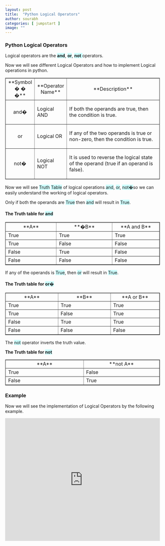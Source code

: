 ```yaml
---
layout: post
title:  "Python Logical Operators"
author: sourabh
categories: [ jumpstart ]
image: ""
---
```


### **Python Logical Operators**

Logical operators are the **<span style="background-color: #ccffff;">and</span>**, <span style="background-color: #ccffff;">**or**</span>, <span style="background-color: #ccffff;">**not** </span>operators.

Now we will see different Logical Operators and how to implement Logical operations in python.

<table style="width: 100%; border-collapse: collapse; border-style: solid;" border="1">

<tbody>

<tr style="height: 18px;">

<td style="width: 15.6556%; text-align: center; height: 18px;">**Symbol � � �**</td>

<td style="width: 19.5127%; text-align: center; height: 18px;">**Operator Name**</td>

<td style="width: 64.724%; text-align: center; height: 18px;">**Description**</td>

</tr>

<tr style="height: 18px;">

<td style="width: 15.6556%; height: 18px; text-align: center;">and�</td>

<td style="width: 19.5127%; height: 18px;">Logical AND</td>

<td style="width: 64.724%; height: 18px;">

If both the operands are true, then the condition is true.

</td>

</tr>

<tr style="height: 18px;">

<td style="width: 15.6556%; height: 18px; text-align: center;">or</td>

<td style="width: 19.5127%; height: 18px;">Logical OR</td>

<td style="width: 64.724%; height: 18px;">

If any of the two operands is true or non-zero, then the condition is true.

</td>

</tr>

<tr style="height: 18px;">

<td style="width: 15.6556%; height: 18px; text-align: center;">not�</td>

<td style="width: 19.5127%; height: 18px;">Logical NOT</td>

<td style="width: 64.724%; height: 18px;">

It is used to reverse the logical state of the operand (true if an operand is false).

</td>

</tr>

</tbody>

</table>

Now we will see <span style="background-color: #ccffff;">Truth</span> <span style="background-color: #ccffff;">Table</span> of logical operations <span style="background-color: #ccffff;">and</span>, <span style="background-color: #ccffff;">or</span>, <span style="background-color: #ccffff;">not�</span>so we can easily understand the working of logical operators.

Only if both the operands are <span style="background-color: #ccffff;">True</span> then <span style="background-color: #ccffff;">and</span> will result in <span style="background-color: #ccffff;">True</span>.

#### The Truth table for <span style="background-color: #ccffff;">and</span>

<table style="border-collapse: collapse; width: 100%;" border="1">

<tbody>

<tr style="height: 16px;">

<td style="width: 2.1692%; height: 16px; text-align: center;">**A**</td>

<td style="width: 2.1692%; height: 16px; text-align: center;">**�B**</td>

<td style="width: 2.1692%; height: 16px; text-align: center;">**A and B**</td>

</tr>

<tr style="height: 18px;">

<td style="width: 2.1692%; height: 18px;">True</td>

<td style="width: 2.1692%; height: 18px;">True</td>

<td style="width: 2.1692%; height: 18px;">True</td>

</tr>

<tr style="height: 18px;">

<td style="width: 2.1692%; height: 18px;">True</td>

<td style="width: 2.1692%; height: 18px;">False</td>

<td style="width: 2.1692%; height: 18px;">False</td>

</tr>

<tr style="height: 18px;">

<td style="width: 2.1692%; height: 18px;">False</td>

<td style="width: 2.1692%; height: 18px;">True</td>

<td style="width: 2.1692%; height: 18px;">False</td>

</tr>

<tr style="height: 18px;">

<td style="width: 2.1692%; height: 18px;">False</td>

<td style="width: 2.1692%; height: 18px;">False</td>

<td style="width: 2.1692%; height: 18px;">False</td>

</tr>

</tbody>

</table>

If any of the operands is <span style="background-color: #ccffff;">True</span>, then <span style="background-color: #ccffff;">or</span> will result in <span style="background-color: #ccffff;">True</span>.

#### **The Truth table for <span style="background-color: #ccffff;">or�</span>**

<table style="border-collapse: collapse; width: 100%;" border="1">

<tbody>

<tr>

<td style="width: 1.09649%; text-align: center;">**A**</td>

<td style="width: 1.09649%; text-align: center;">**B**</td>

<td style="width: 1.09649%; text-align: center;">**A or B**</td>

</tr>

<tr style="height: 18px;">

<td style="width: 1.09649%; height: 18px;">True</td>

<td style="width: 1.09649%; height: 18px;">True</td>

<td style="width: 1.09649%; height: 18px;">True</td>

</tr>

<tr style="height: 18px;">

<td style="width: 1.09649%; height: 18px;">True</td>

<td style="width: 1.09649%; height: 18px;">False</td>

<td style="width: 1.09649%; height: 18px;">True</td>

</tr>

<tr style="height: 18px;">

<td style="width: 1.09649%; height: 18px;">False</td>

<td style="width: 1.09649%; height: 18px;">True</td>

<td style="width: 1.09649%; height: 18px;">True</td>

</tr>

<tr style="height: 18px;">

<td style="width: 1.09649%; height: 18px;">False</td>

<td style="width: 1.09649%; height: 18px;">False</td>

<td style="width: 1.09649%; height: 18px;">False</td>

</tr>

</tbody>

</table>

The <span style="background-color: #ccffff;">not</span> operator inverts the truth value.

**The Truth table for <span style="background-color: #ccffff;">not</span>**

<table style="border-collapse: collapse; width: 100%;" border="1">

<tbody>

<tr style="height: 18px;">

<td style="width: 1.09649%; height: 18px; text-align: center;">**A**</td>

<td style="width: 1.09649%; height: 18px; text-align: center;">**not A**</td>

</tr>

<tr style="height: 18px;">

<td style="width: 1.09649%; height: 18px;">True</td>

<td style="width: 1.09649%; height: 18px;">False</td>

</tr>

<tr style="height: 18px;">

<td style="width: 1.09649%; height: 18px;">False</td>

<td style="width: 1.09649%; height: 18px;">True</td>

</tr>

</tbody>

</table>

### **Example**

Now we will see the implementation of Logical Operators by the following example.

<iframe src="https://repl.it/@ShailiDashora/Logical-Operator?lite=true" width="100%" height="400px" frameborder="no" scrolling="no" sandbox="allow-forms allow-pointer-lock allow-popups allow-same-origin allow-scripts allow-modals" allowfullscreen="allowfullscreen"></iframe>